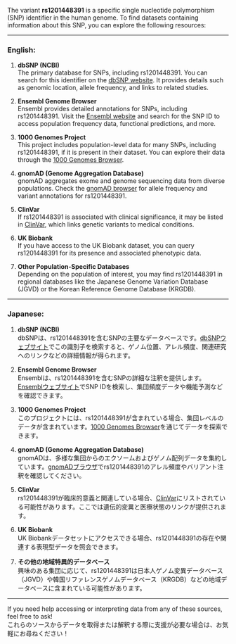 The variant **rs1201448391** is a specific single nucleotide polymorphism (SNP) identifier in the human genome. To find datasets containing information about this SNP, you can explore the following resources:

---

### English:
1. **dbSNP (NCBI)**  
   The primary database for SNPs, including rs1201448391. You can search for this identifier on the [dbSNP website](https://www.ncbi.nlm.nih.gov/snp/). It provides details such as genomic location, allele frequency, and links to related studies.

2. **Ensembl Genome Browser**  
   Ensembl provides detailed annotations for SNPs, including rs1201448391. Visit the [Ensembl website](https://www.ensembl.org/) and search for the SNP ID to access population frequency data, functional predictions, and more.

3. **1000 Genomes Project**  
   This project includes population-level data for many SNPs, including rs1201448391, if it is present in their dataset. You can explore their data through the [1000 Genomes Browser](https://www.internationalgenome.org/).

4. **gnomAD (Genome Aggregation Database)**  
   gnomAD aggregates exome and genome sequencing data from diverse populations. Check the [gnomAD browser](https://gnomad.broadinstitute.org/) for allele frequency and variant annotations for rs1201448391.

5. **ClinVar**  
   If rs1201448391 is associated with clinical significance, it may be listed in [ClinVar](https://www.ncbi.nlm.nih.gov/clinvar/), which links genetic variants to medical conditions.

6. **UK Biobank**  
   If you have access to the UK Biobank dataset, you can query rs1201448391 for its presence and associated phenotypic data.

7. **Other Population-Specific Databases**  
   Depending on the population of interest, you may find rs1201448391 in regional databases like the Japanese Genome Variation Database (JGVD) or the Korean Reference Genome Database (KRGDB).

---

### Japanese:
1. **dbSNP (NCBI)**  
   dbSNPは、rs1201448391を含むSNPの主要なデータベースです。[dbSNPウェブサイト](https://www.ncbi.nlm.nih.gov/snp/)でこの識別子を検索すると、ゲノム位置、アレル頻度、関連研究へのリンクなどの詳細情報が得られます。

2. **Ensembl Genome Browser**  
   Ensemblは、rs1201448391を含むSNPの詳細な注釈を提供します。[Ensemblウェブサイト](https://www.ensembl.org/)でSNP IDを検索し、集団頻度データや機能予測などを確認できます。

3. **1000 Genomes Project**  
   このプロジェクトには、rs1201448391が含まれている場合、集団レベルのデータが含まれています。[1000 Genomes Browser](https://www.internationalgenome.org/)を通じてデータを探索できます。

4. **gnomAD (Genome Aggregation Database)**  
   gnomADは、多様な集団からのエクソームおよびゲノム配列データを集約しています。[gnomADブラウザ](https://gnomad.broadinstitute.org/)でrs1201448391のアレル頻度やバリアント注釈を確認してください。

5. **ClinVar**  
   rs1201448391が臨床的意義と関連している場合、[ClinVar](https://www.ncbi.nlm.nih.gov/clinvar/)にリストされている可能性があります。ここでは遺伝的変異と医療状態のリンクが提供されます。

6. **UK Biobank**  
   UK Biobankデータセットにアクセスできる場合、rs1201448391の存在や関連する表現型データを照会できます。

7. **その他の地域特異的データベース**  
   興味のある集団に応じて、rs1201448391は日本人ゲノム変異データベース（JGVD）や韓国リファレンスゲノムデータベース（KRGDB）などの地域データベースに含まれている可能性があります。

---

If you need help accessing or interpreting data from any of these sources, feel free to ask!  
これらのソースからデータを取得または解釈する際に支援が必要な場合は、お気軽にお尋ねください！